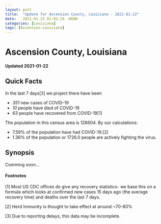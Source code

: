 ```yaml
---
layout: post
title:  "Update for Ascension County, Louisiana - 2021-01-22"
date:   2021-01-22 01:01:29 -0600
categories: [Louisiana]
tags: [Ascension-Louisiana]
---
```


# Ascension County, Louisiana
#### Updated 2021-01-22

## Quick Facts

In the last 7 days[3] we project there have been
- *351* new cases of COVID-19
- *10* people have died of COVID-19
- *63* people have recovered from COVID-19[1]

The population in this census area is 126604. By our calculations:
- 7.59% of the population have had COVID-19.[2]
- 1.36% of the population or 1726.0 people are actively fighting the virus.

## Synopsis

Comming soon...


#### Footnotes

[1] Most US CDC offices do give any recovery statistics- we base this on a formula which looks at confirmed new cases
15 days ago (the average recovery time) and deaths over the last 7 days.

[2] Herd Immunity is thought to take effect at around ~70-80%

[3] Due to reporting delays, this data may be incomplete.
 
    